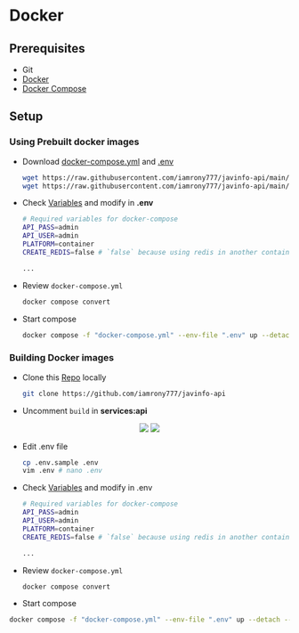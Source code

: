 # Docker

## Prerequisites

* Git
* <a href="https://docs.docker.com/engine/install/" target="_blank">Docker</a>
* <a href="https://docs.docker.com/compose/install/" target="_blank">Docker Compose</a>

## Setup

### Using Prebuilt docker images
  * Download [docker-compose.yml](https://github.com/iamrony777/javinfo-api/blob/main/docker-compose.yml) and [.env](https://github.com/iamrony777/javinfo-api/blob/main/.env.sample) 

    ```bash
    wget https://raw.githubusercontent.com/iamrony777/javinfo-api/main/docker-compose.yml
    wget https://raw.githubusercontent.com/iamrony777/javinfo-api/main/.env.sample -O ".env"
    ```

  * Check [Variables](../#variables-options-descriptions) and modify in **.env**
    ```bash
    # Required variables for docker-compose
    API_PASS=admin
    API_USER=admin
    PLATFORM=container
    CREATE_REDIS=false # `false` because using redis in another container

    ...
    ```
  * Review `docker-compose.yml`
    ```bash
    docker compose convert
    ```
  * Start compose
    ```bash
    docker compose -f "docker-compose.yml" --env-file ".env" up --detach
    ```

### Building Docker images
  * Clone this [Repo](https://github.com/iamrony777/javinfo-api) locally
    ```bash
    git clone https://github.com/iamrony777/javinfo-api
    ```
  * Uncomment `build` in **services:api**

  <div align="center"><img src="../..//assets/images/docker_compose_service:api:build_comment.webp"></img> <img src="../../assets/images/docker_compose_service:api:build_uncomment.webp"></img></div>

  * Edit .env file
    ```bash
    cp .env.sample .env
    vim .env # nano .env 
    ```
  * Check [Variables](../#variables-options-descriptions) and modify in .env
    ```bash
    # Required variables for docker-compose
    API_PASS=admin
    API_USER=admin
    PLATFORM=container
    CREATE_REDIS=false # `false` because using redis in another container

    ...
    ```
  * Review `docker-compose.yml`
    ```bash
    docker compose convert
    ```
  * Start compose
  ```bash
  docker compose -f "docker-compose.yml" --env-file ".env" up --detach --build
  ```
  
